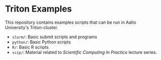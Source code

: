 # Triton Examples

This repository contains examples scripts that can be run in Aalto University's Triton-cluster.

* `slurm/`: Basic submit scripts and programs
* `python/`: Basic Python scripts
* `R/`: Basic R scripts
* `scip/`: Material related to *Scientific Computing In Practice* lecture series.
